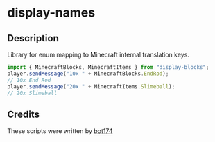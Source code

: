 # display-names

## Description

Library for enum mapping to Minecraft internal translation keys.

```js
import { MinecraftBlocks, MinecraftItems } from "display-blocks";
player.sendMessage("10x " + MinecraftBlocks.EndRod);
// 10x End Rod
player.sendMessage("20x " + MinecraftItems.Slimeball);
// 20x Slimeball
```

## Credits

These scripts were written by [bot174](https://github.com/bot174)
